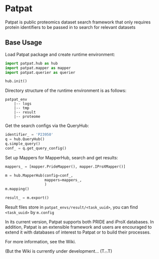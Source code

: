 # Patpat

Patpat is public proteomics dataset search framework that
only requires protein identifiers to be passed in to search for relevant datasets

## Base Usage

Load Patpat package and create runtime environment:
```Python
import patpat.hub as hub
import patpat.mapper as mapper
import patpat.querier as querier

hub.init()
```
Directory structure of the runtime environment is as follows:
```
patpat_env
    |-- logs
    |-- tmp
    |-- result
    |-- proteome
```

Get the search configs via the QueryHub:
```python
identifier_ = 'P23950'
q = hub.QueryHub()
q.simple_query()
conf_ = q.get_query_config()
```
Set up Mappers for MapperHub, search and get results:
```python
mappers_ = [mapper.PrideMapper(), mapper.IProXMapper()]

m = hub.MapperHub(config=conf_,
                  mappers=mappers_,
                  )
m.mapping()

result_ = m.export()
```
Result files store in ```patpat_envs/result/<task_uuid>```, you can find ```<task_uuid>``` by ```m.config```

In its current version, Patpat supports both PRIDE and iProX databases. In addition, 
Patpat is an extensible framework and users are encouraged to extend it with databases of interest to Patpat or
to build their processes. 


For more information, see the Wiki. 

(But the Wiki is currently under development... (T⌓T)




